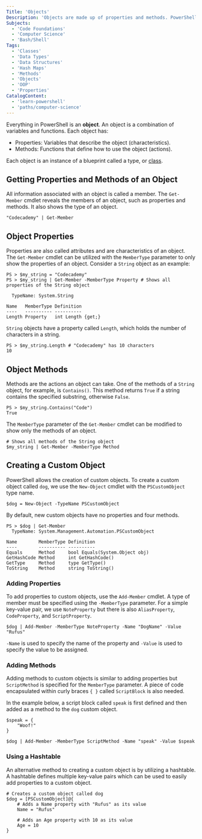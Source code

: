 ```yaml
---
Title: 'Objects'
Description: 'Objects are made up of properties and methods. PowerShell allows developers to create custom objects and add variables and functions to them.'
Subjects:
  - 'Code Foundations'
  - 'Computer Science'
  - 'Bash/Shell'
Tags:
  - 'Classes'
  - 'Data Types'
  - 'Data Structures'
  - 'Hash Maps'
  - 'Methods'
  - 'Objects'
  - 'OOP'
  - 'Properties'
CatalogContent:
  - 'learn-powershell'
  - 'paths/computer-science'
---
```


Everything in PowerShell is an **object**. An object is a combination of variables and functions. Each object has:

- Properties: Variables that describe the object (characteristics).
- Methods: Functions that define how to use the object (actions).

Each object is an instance of a blueprint called a type, or [class](https://www.codecademy.com/resources/docs/general/programming-paradigms/object-oriented-programming).

## Getting Properties and Methods of an Object

All information associated with an object is called a member. The `Get-Member` cmdlet reveals the members of an object, such as properties and methods. It also shows the type of an object.

```shell
"Codecademy" | Get-Member
```

## Object Properties

Properties are also called attributes and are characteristics of an object. The `Get-Member` cmdlet can be utilized with the `MemberType` parameter to only show the properties of an object. Consider a `String` object as an example:

```shell
PS > $my_string = "Codecademy"
PS > $my_string | Get-Member -MemberType Property # Shows all properties of the String object

  TypeName: System.String

Name   MemberType Definition
----   ---------- ----------
Length Property   int Length {get;}
```

`String` objects have a property called `Length`, which holds the number of characters in a string.

```shell
PS > $my_string.Length # "Codecademy" has 10 characters
10
```

## Object Methods

Methods are the actions an object can take. One of the methods of a `String` object, for example, is `Contains()`. This method returns `True` if a string contains the specified substring, otherwise `False`.

```shell
PS > $my_string.Contains("Code")
True
```

The `MemberType` parameter of the `Get-Member` cmdlet can be modified to show only the methods of an object.

```shell
# Shows all methods of the String object
$my_string | Get-Member -MemberType Method
```

## Creating a Custom Object

PowerShell allows the creation of custom objects. To create a custom object called `dog`, we use the `New-Object` cmdlet with the `PSCustomObject` type name.

```shell
$dog = New-Object -TypeName PSCustomObject
```

By default, new custom objects have no properties and four methods.

```shell
PS > $dog | Get-Member
  TypeName: System.Management.Automation.PSCustomObject

Name        MemberType Definition
----        ---------- ----------
Equals      Method     bool Equals(System.Object obj)
GetHashCode Method     int GetHashCode()
GetType     Method     type GetType()
ToString    Method     string ToString()
```

### Adding Properties

To add properties to custom objects, use the `Add-Member` cmdlet. A type of member must be specified using the `-MemberType` parameter. For a simple key-value pair, we use `NoteProperty` but there is also `AliasProperty`, `CodeProperty`, and `ScriptProperty`.

```shell
$dog | Add-Member -MemberType NoteProperty -Name "DogName" -Value "Rufus"
```

`-Name` is used to specify the name of the property and `-Value` is used to specify the value to be assigned.

### Adding Methods

Adding methods to custom objects is similar to adding properties but `ScriptMethod` is specified for the `MemberType` parameter. A piece of code encapsulated within curly braces `{ }` called `ScriptBlock` is also needed.

In the example below, a script block called `speak` is first defined and then added as a method to the `dog` custom object.

```shell
$speak = {
    "Woof!"
}

$dog | Add-Member -MemberType ScriptMethod -Name "speak" -Value $speak
```

### Using a Hashtable

An alternative method to creating a custom object is by utilizing a hashtable. A hashtable defines multiple key-value pairs which can be used to easily add properties to a custom object.

```shell
# Creates a custom object called dog
$dog = [PSCustomObject]@{
    # Adds a Name property with "Rufus" as its value
    Name = "Rufus"

    # Adds an Age property with 10 as its value
    Age = 10
}
```
